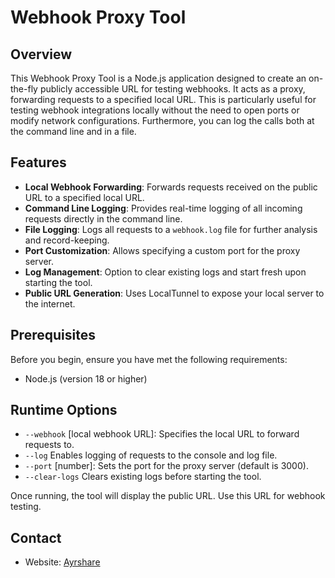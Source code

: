 # Webhook Proxy Tool

## Overview

This Webhook Proxy Tool is a Node.js application designed to create an on-the-fly publicly accessible URL for testing webhooks. It acts as a proxy, forwarding requests to a specified local URL. This is particularly useful for testing webhook integrations locally without the need to open ports or modify network configurations. Furthermore, you can log the calls both at the command line and in a file.

## Features

- **Local Webhook Forwarding**: Forwards requests received on the public URL to a specified local URL.
- **Command Line Logging**: Provides real-time logging of all incoming requests directly in the command line.
- **File Logging**: Logs all requests to a `webhook.log` file for further analysis and record-keeping.
- **Port Customization**: Allows specifying a custom port for the proxy server.
- **Log Management**: Option to clear existing logs and start fresh upon starting the tool.
- **Public URL Generation**: Uses LocalTunnel to expose your local server to the internet.

## Prerequisites

Before you begin, ensure you have met the following requirements:

- Node.js (version 18 or higher)

## Runtime Options

- `--webhook` [local webhook URL]: Specifies the local URL to forward requests to.
- `--log` Enables logging of requests to the console and log file.
- `--port` [number]: Sets the port for the proxy server (default is 3000).
- `--clear-logs` Clears existing logs before starting the tool.
  
Once running, the tool will display the public URL. Use this URL for webhook testing.

## Contact

- Website: [Ayrshare](https://www.ayrshare.com)
